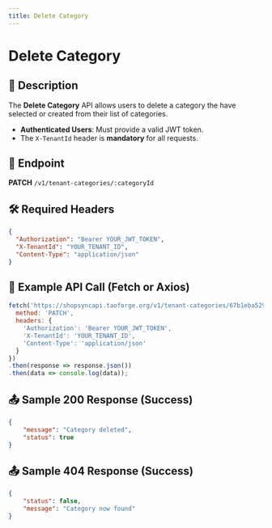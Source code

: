 ```yaml
---
title: Delete Category
---
```


# Delete Category

## 📌 Description
The **Delete Category** API allows users to delete a category the have selected or created from their list of categories.

- **Authenticated Users**: Must provide a valid JWT token.
- The `X-TenantId` header is **mandatory** for all requests.

## 🔗 Endpoint
**PATCH** `/v1/tenant-categories/:categoryId`

## 🛠️ Required Headers
```json
{
  "Authorization": "Bearer YOUR_JWT_TOKEN", 
  "X-TenantId": "YOUR_TENANT_ID",
  "Content-Type": "application/json"
}
```

## 📡 Example API Call (Fetch or Axios)
```javascript
fetch('https://shopsyncapi.taoforge.org/v1/tenant-categories/67b1eba52950d47e85cf54f4', {
  method: 'PATCH',
  headers: {
    'Authorization': 'Bearer YOUR_JWT_TOKEN',
    'X-TenantId': 'YOUR_TENANT_ID',
    'Content-Type': 'application/json'
  }
})
.then(response => response.json())
.then(data => console.log(data));
```

## 📤 Sample 200 Response (Success)
```json
{
    "message": "Category deleted",
    "status": true
}
```

## 📤 Sample 404 Response (Success)
```json
{
    "status": false,
    "message": "Category now found"
}
```